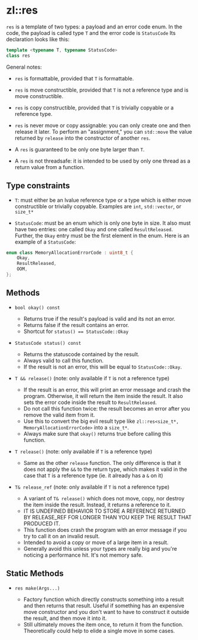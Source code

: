 # zl::res

`res` is a template of two types: a payload and an error code enum. In the code, the payload is called type `T` and the error code is `StatusCode` Its declaration looks like this:

```cpp
template <typename T, typename StatusCode>
class res
```

General notes:

- `res` is formattable, provided that `T` is formattable.

- `res` is move constructible, provided that `T` is not a reference type and is move constructible.

- `res` is copy constructible, provided that `T` is trivially copyable or a reference type.

- `res` is never move or copy assignable: you can only create one and then release it later. To perform an "assignment," you can `std::move` the value returned by `release` into the constructor of another `res`.

- A `res` is guaranteed to be only one byte larger than `T`.

- A `res` is not threadsafe: it is intended to be used by only one thread as a return value from a function.

## Type constraints

- `T`: must either be an lvalue reference type or a type which is either move constructible or trivially copyable. Examples are `int`, `std::vector`, or `size_t*`

- `StatusCode`: must be an enum which is only one byte in size. It also must have two entries: one called `Okay` and one called `ResultReleased`. Further, the `Okay` entry must be the first element in the enum. Here is an example of a `StatusCode`:

```cpp
enum class MemoryAllocationErrorCode : uint8_t {
    Okay,
    ResultReleased,
    OOM,
};
```

## Methods

- `bool okay() const`

  - Returns true if the result's payload is valid and its not an error.
  - Returns false if the result contains an error.
  - Shortcut for `status() == StatusCode::Okay`

- `StatusCode status() const`

  - Returns the statuscode contained by the result.
  - Always valid to call this function.
  - If the result is not an error, this will be equal to `StatusCode::Okay`.

- `T && release()` (note: only available if `T` is not a reference type)

  - If the result is an error, this will print an error message and crash the program. Otherwise, it will return the item inside the result. It also sets the error code inside the result to `ResultReleased`.
  - Do not call this function twice: the result becomes an error after you remove the valid item from it.
  - Use this to convert the big evil result type like `zl::res<size_t*, MemoryAllocationErrorCode>` into a `size_t*`.
  - Always make sure that `okay()` returns true before calling this function.

- `T release()` (note: only available if `T` is a reference type)

  - Same as the other `release` function. The only difference is that it does not apply the `&&` to the return type, which makes it valid in the case that `T` is a reference type (ie. it already has a `&` on it)

- `T& release_ref` (note: only available if `T` is not a reference type)

  - A variant of `T& release()` which does not move, copy, nor destroy the item inside the result. Instead, it returns a reference to it.
  - IT IS UNDEFINED BEHAVIOR TO STORE A REFERENCE RETURNED BY RELEASE_REF FOR LONGER THAN YOU KEEP THE RESULT THAT PRODUCED IT.
  - This function does crash the program with an error message if you try to call it on an invalid result.
  - Intended to avoid a copy or move of a large item in a result.
  - Generally avoid this unless your types are really big and you're noticing a performance hit. It's not memory safe.

## Static Methods

- `res make(Args...)`

  - Factory function which directly constructs something into a result and then returns that result. Useful if something has an expensive move constructor and you don't want to have to construct it outside the result, and then move it into it.
  - Still ultimately moves the item once, to return it from the function. Theoretically could help to elide a single move in some cases.

